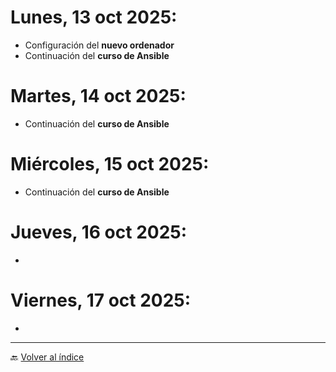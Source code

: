 # Lunes, 13 oct 2025:
- Configuración del **nuevo ordenador**
- Continuación del **curso de Ansible**
# Martes, 14 oct 2025:
- Continuación del **curso de Ansible**
# Miércoles, 15 oct 2025:
- Continuación del **curso de Ansible**
# Jueves, 16 oct 2025:
- 
# Viernes, 17 oct 2025:
- 

---

🔙 [Volver al índice](Índice.md)
